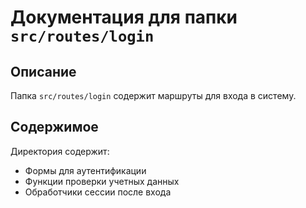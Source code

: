 # Документация для папки `src/routes/login`

## Описание
Папка `src/routes/login` содержит маршруты для входа в систему.

## Содержимое
Директория содержит:

- Формы для аутентификации
- Функции проверки учетных данных
- Обработчики сессии после входа